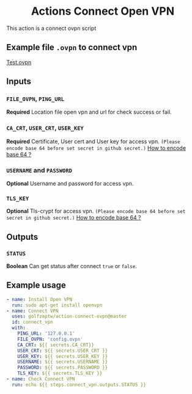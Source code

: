 # <center>Actions Connect Open VPN</center>

This action is a connect ovpn script

## Example file `.ovpn` to connect vpn

[Test.ovpn](./test.ovpn)

## Inputs

### `FILE_OVPN`, `PING_URL`

**Required** Location file open vpn and url for check success or fail.

### `CA_CRT`, `USER_CRT`, `USER_KEY`

**Required** Certificate, User cert and User key for access vpn.
`(Please encode base 64 before set secret in github secret.)`
[How to encode base 64 ?](https://www.base64encode.org/)

### `USERNAME` and `PASSWORD`

**Optional** Username and password for access vpn.

### `TLS_KEY`

**Optional** Tls-crypt for access vpn.
`(Please encode base 64 before set secret in github secret.)`
[How to encode base 64 ?](https://www.base64encode.org/)

## Outputs

### `STATUS`

**Boolean** Can get status after connect `true` or `false`.

## Example usage

```yml
- name: Install Open VPN
  run: sudo apt-get install openvpn
- name: Connect VPN
  uses: golfzaptw/action-connect-ovpn@master
  id: connect_vpn
  with:
    PING_URL: '127.0.0.1'
    FILE_OVPN: 'config.ovpn'
    CA_CRT: ${{ secrets.CA_CRT}}
    USER_CRT: ${{ secrets.USER_CRT }}
    USER_KEY: ${{ secrets.USER_KEY }}
    USERNAME: ${{ secrets.USERNAME }}
    PASSWORD: ${{ secrets.PASSWORD }}
    TLS_KEY: ${{ secrets.TLS_KEY }}
- name: Check Connect VPN
  run: echo ${{ steps.connect_vpn.outputs.STATUS }}
```
